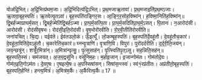 

  
योअ॑द्रि॒भित्। अ॒द्रि॒भित्प्र॑थम॒जाः। अ॒द्रि॒भिदित्य॑द्रि॒ऽभित्। प्र॒थ॒मजाऋ॒तावा॑। प्र॒थ॒मजाइति॑प्र॒थ॒मऽजाः। ऋ॒तावा॒बृह॒स्पतिः॑। ऋ॒तवेत्यृ॒तऽवा॑। बृह॒स्पति॑राङ्गिर॒सः। आ॒ङ्गि॒र॒सोह॒विष्मा॑न्। ह॒विष्मा॒निति॑ह॒विष्मा॑न्॥ द्वि॒बर्ह॑ज्माप्राघर्म॒सत्। द्वि॒बर्ह॒ज्मेति॑द्वि॒बर्ह॑ऽज्मा। प्रा॒घ॒र्म॒सत्पि॒ता। प्रा॒घ॒र्म॒सदिति॑प्रा॒घ॒र्म॒ऽसत्। पि॒तानः॑। न॒आरोद॑सी। आरोद॑सी। रोद॑सीवृषभः। रोद॑सी॒इति॒रोद॑सी। वृ॒ष॒भोरो॑रवीति। रो॒र॒वी॒तीति॑रोरवीति॥  
जना॑यचित्। चि॒द्यः। यईव॑ते। ईव॑तउलो॒कं। ऊँ॒इत्यूँ॑। लो॒कम्बृह॒स्पतिः॑। बृह॒स्पति॑र्दे॒वहू॑तौ। दे॒वहू॑तौच॒कार॑। दे॒वहू॑ता॒विति॑दे॒वऽहू॑तौ। च॒कारेति॑च॒कार॑॥ घ्नन्वृ॒त्राणि॑। वृ॒त्राणि॒वि। विपुरः॑। पुरो॑दर्दरीति। द॒र्द॒री॒ति॒जय॑न्। जय॒न्छत्रू॑न्। शत्रूँ॑र॒मित्रा॑न्। अ॒मित्रा॑न्पृत्सु॒। पृ॒त्सुसाह॑न्। पृ॒त्स्विति॑पृ॒त्ऽसु। सह॒न्निति॒सह॑न्॥  
बृह॒स्पति॒स्सं। सम॑जयत्। अ॒ज॒य॒द्वसू॑नि। वसू॑निम॒हः। म॒होव्र॒जान्। व्र॒जान्गोम॑तः। गोम॑तोदे॒वः। गोम॑त॒इति॒गोऽम॑तः। दे॒वए॒षः। ए॒षइत्ये॒षः॥ अ॒पस्सिषा॑सन्। सिषा॑स॒न्त्स्वः॑। स्व॑१॒॑रप्र॑तीतः। अप्र॑तीतो॒बृह॒स्पतिः॑। बृह॒स्पति॒र्हन्ति॑। हन्त्य॒मित्रं॑। अ॒मित्र॑म॒र्कैः। अ॒र्कैरित्य॒र्कैः॥ 17 ॥  
